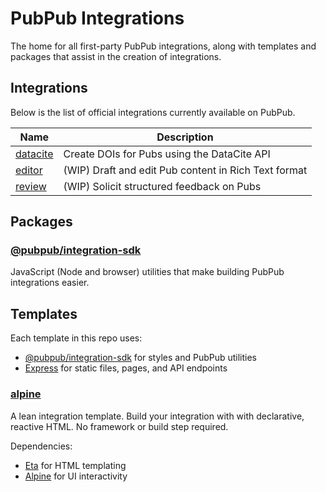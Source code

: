 # PubPub Integrations

The home for all first-party PubPub integrations, along with templates and packages that assist in the creation of integrations.

## Integrations

Below is the list of official integrations currently available on PubPub.

| Name                              | Description                                          |
| --------------------------------- | ---------------------------------------------------- |
| [datacite](integrations/datacite) | Create DOIs for Pubs using the DataCite API          |
| [editor](./)                      | (WIP) Draft and edit Pub content in Rich Text format |
| [review](./)                      | (WIP) Solicit structured feedback on Pubs            |

## Packages

### [@pubpub/integration-sdk](packages/sdk)

JavaScript (Node and browser) utilities that make building PubPub integrations easier.

## Templates

Each template in this repo uses:

- [@pubpub/integration-sdk](packages/sdk) for styles and PubPub utilities
- [Express](https://expressjs.com) for static files, pages, and API endpoints

### [alpine](templates/alpine)

A lean integration template. Build your integration with with declarative, reactive HTML. No framework or build step required.

Dependencies:

- [Eta](https://eta.js.org) for HTML templating
- [Alpine](https://alpinejs.dev) for UI interactivity
